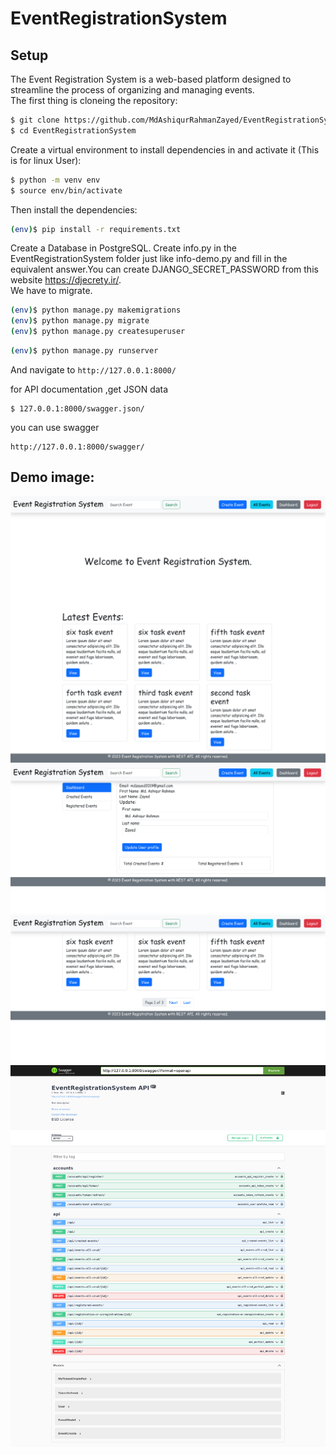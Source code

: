 # EventRegistrationSystem
## Setup
The Event Registration System is a web-based platform designed to streamline the process of organizing and managing events.<br>
The first thing is cloneing the repository:
```sh
$ git clone https://github.com/MdAshiqurRahmanZayed/EventRegistrationSystem.git
$ cd EventRegistrationSystem  
```
Create a virtual environment to install dependencies in and activate it (This is for linux User):
```sh
$ python -m venv env
$ source env/bin/activate
```
Then install the dependencies:
```sh
(env)$ pip install -r requirements.txt
```
Create a Database in PostgreSQL.
Create info.py in the  EventRegistrationSystem folder just like info-demo.py and fill in the equivalent answer.You can create DJANGO_SECRET_PASSWORD from this website https://djecrety.ir/. <br>
We have to migrate.
```sh
(env)$ python manage.py makemigrations 
(env)$ python manage.py migrate 
(env)$ python manage.py createsuperuser
```
```sh
(env)$ python manage.py runserver
```
And navigate to `http://127.0.0.1:8000/`<br>

for API documentation ,get JSON data
```
$ 127.0.0.1:8000/swagger.json/
```
you can use swagger
```
http://127.0.0.1:8000/swagger/
```

## Demo image:<br>
![](screenshot/a.png)
![](screenshot/b.png)
![](screenshot/c.png)
![](screenshot/d.png)